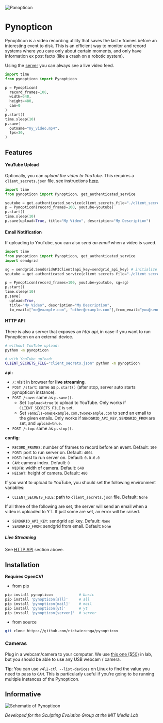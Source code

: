 ![Panopticon](./.github/Panopticon.jpg)

# Pynopticon

Pynopticon is a video recording utility that saves the last `n` frames before an interesting event to disk. This is an efficient way to monitor and record systems where you care only about certain moments, and only have information ex post facto (like a crash on a robotic system).

Using the [server](#http-api) you can always see a live video feed.

```python
import time
from pynopticon import Pynopticon

p = Pynopticon(
  record_frames=100,
  width=640,
  height=480,
  cam=0
)
p.start()
time.sleep(10)
p.save(
  outname="my_video.mp4",
  fps=30,
)
```

## Features

#### YouTube Upload

Optionally, you can _upload the video to YouTube_. This requires a `client_secrets.json` file, see instructions [here](https://developers.google.com/youtube/v3/guides/uploading_a_video#Requirements).

```python
import time
from pynopticon import Pynopticon, get_authenticated_service

youtube = get_authenticated_service(client_secrets_file="./client_secrets.json") # initialize youtube
p = Pynopticon(record_frames=100, youtube=youtube)
p.start()
time.sleep(10)
p.save(upload=True, title="My Video", description="My Description")
```

#### Email Notification

If uploading to YouTube, you can also _send an email_ when a video is saved.

```python
import time
from pynopticon import Pynopticon, get_authenticated_service
import sendgrid

sg = sendgrid.SendGridAPIClient(api_key=sendgrid_api_key) # initialize sendgrid
youtube = get_authenticated_service(client_secrets_file="./client_secrets.json")

p = Pynopticon(record_frames=100, youtube=youtube, sg=sg)
p.start()
time.sleep(10)
p.save(
  upload=True,
  title="My Video", description="My Description",
  to_email=["me@example.com", "other@example.com"],from_email="you@sendgrid.com")
```

#### HTTP API

There is also a server that exposes an _http api_, in case if you want to run Pynopticon on an external device.

```bash
# without YouTube upload:
python -m pynopticon

# with YouTube upload:
CLIENT_SECRETS_FILE="client_secrets.json" python -m pynopticon
```

**api:**
- `/`: visit in browser for **live streaming**.
- `POST /start`: same as `p.start()` (after stop, server auto starts pynopticon instance).
- `POST /save`: same as `p.save()`.
  - Set `?upload=true` to upload to YouTube. Only works if `CLIENT_SECRETS_FILE` is set.
  - Set `?emails=one@example.com,two@example.com` to send an email to the given emails. Only works if `SENDGRID_API_KEY`, `SENDGRID_FROM` are set, and `upload=true`.
- `POST /stop`: same as `p.stop()`.

**config:**
- `RECORD_FRAMES`: number of frames to record before an event. Default: `100`
- `PORT`: port to run server on. Default: `4004`
- `HOST`: host to run server on. Default: `0.0.0.0`
- `CAM`: camera index. Default: `0`
- `WIDTH`: width of camera. Default: `640`
- `HEIGHT`: height of camera. Default: `480`

If you want to upload to YouTube, you should set the following environment variables:
- `CLIENT_SECRETS_FILE`: path to `client_secrets.json` file. Default: `None`

If all three of the following are set, the server will send an email when a video is uploaded to YT. If just some are set, an error will be raised.
- `SENDGRID_API_KEY`: sendgrid api key. Default: `None`
- `SENDGRID_FROM`: sendgrid from email. Default: `None`

##### Live Streaming

See [HTTP API](#http-api) section above.

## Installation

**Requires OpenCV!**

- from pip

```sh
pip install pynopticon            # basic
pip install 'pynopticon[all]'     # all
pip install 'pynopticon[mail]'    # mail
pip install 'pynopticon[yt]'      # yt
pip install 'pynopticon[server]'  # server
```

- from source

```sh
git clone https://github.com/rickwierenga/pynopticon
```

### Cameras

Plug in a webcam/camera to your computer. We use [this one ($50)](https://www.amazon.com/dp/B01BGBJ8Y0) in lab, but you should be able to use any USB webcam / camera.

Tip: You can use `v4l2-ctl --list-devices` on Linux to find the value you need to pass to `CAM`. This is particularly useful if you're going to be running multiple instances of the Pynopticon.

## Informative

![Schematic of Pynopticon](./.github/figure.png)

_Developed for the Sculpting Evolution Group at the MIT Media Lab_
